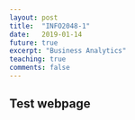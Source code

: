 ```yaml
---
layout: post
title:  "INFO2048-1"
date:   2019-01-14
future: true
excerpt: "Business Analytics"
teaching: true
comments: false
---
```


<h2> Test webpage </h2>
